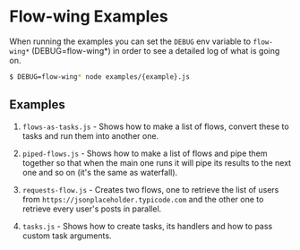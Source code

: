 # Flow-wing Examples

When running the examples you can set the `DEBUG` env variable to `flow-wing*` (DEBUG=flow-wing*)
in order to see a detailed log of what is going on.

```bash
$ DEBUG=flow-wing* node examples/{example}.js
```

## Examples

1. `flows-as-tasks.js` - Shows how to make a list of flows, convert these to tasks
and run them into another one.

2. `piped-flows.js` - Shows how to make a list of flows and pipe them together
so that when the main one runs it will pipe its results to the next one and so on (it's the same as waterfall).

3. `requests-flow.js` - Creates two flows, one to retrieve the list of users from `https://jsonplaceholder.typicode.com` and the other one to retrieve every user's posts in parallel.

4. `tasks.js` - Shows how to create tasks, its handlers and how to pass custom task arguments.
